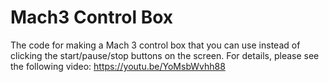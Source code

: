 # Mach3 Control Box
The code for making a Mach 3 control box that you can use instead of clicking the start/pause/stop buttons on the screen. For details, please see the following video: https://youtu.be/YoMsbWvhh88
